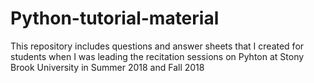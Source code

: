 # Python-tutorial-material
This repository includes questions and answer sheets that I created for students when I was leading the recitation sessions on Pyhton at Stony Brook University in Summer 2018 and Fall 2018
